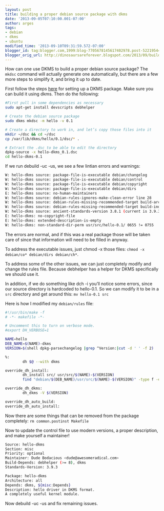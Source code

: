 ```yaml
---
layout: post
title: building a proper debian source package with dkms
date: '2013-09-05T07:10:00.001-07:00'
author: arges
tags:
- debian
- dkms
- ubuntu
modified_time: '2013-09-10T09:31:59.572-07:00'
blogger_id: tag:blogger.com,1999:blog-7705678145617402978.post-5221954440630906155
blogger_orig_url: http://dinosaursareforever.blogspot.com/2013/09/building-proper-debian-source-package.html
---
```


How can one use DKMS to build a proper debian source package? The ```mkdsc```
command will actually generate one automatically, but there are a few more
steps to simplify it, and bring it up to date.

First follow the steps [here][1] for setting up a DKMS package. Make sure you
can build it using dkms. Then do the following:

```bash
#First pull in some dependencies as necessary
sudo apt-get install devscripts debhelper

# Create the debian source package
sudo dkms mkdsc -m hello -v 0.1

# Create a directory to work in, and let’s copy those files into it
mkdir ~/dsc && cd ~/dsc
cp /var/lib/dkms/hello/0.1/dsc/* .

# Extract the .dsc to be able to edit the directory
dpkg-source -x hello-dkms_0.1.dsc 
cd hello-dkms-0.1
```

If we run debuild -uc -us, we see a few lintian errors and warnings:

```bash
W: hello-dkms source: package-file-is-executable debian/changelog
W: hello-dkms source: package-file-is-executable debian/control
W: hello-dkms source: package-file-is-executable debian/copyright
W: hello-dkms source: package-file-is-executable debian/dirs
E: hello-dkms source: no-human-maintainers
W: hello-dkms source: debian-rules-ignores-make-clean-error line 28
W: hello-dkms source: debian-rules-missing-recommended-target build-arch
W: hello-dkms source: debian-rules-missing-recommended-target build-indep
W: hello-dkms source: ancient-standards-version 3.8.1 (current is 3.9.3)
E: hello-dkms: no-copyright-file
E: hello-dkms: extended-description-is-empty
W: hello-dkms: non-standard-dir-perm usr/src/hello-0.1/ 0655 != 0755
```

The errors are normal, and if this was a real package those will be taken care
of since that information will need to be filled in anyway.

To address the executable issues, just chmod -x those files:
```chmod -x debian/co* debian/dirs debian/ch*```.

To address some of the other issues, we can just completely modify and change
the rules file. Because debhelper has a helper for DKMS specifically we should
use it.

In addition, if we do something like dch -i you’ll notice some errors, since
our source directory is hardcoded to hello-0.1. So we can modify it to be in a
```src``` directory and get around this:
```mv hello-0.1 src```

Here is how I modified my ```debian/rules``` file:

```bash
#!/usr/bin/make -f
# -*- makefile -*-

# Uncomment this to turn on verbose mode.
#export DH_VERBOSE=1

NAME=hello
DEB_NAME=$(NAME)-dkms
VERSION=$(shell dpkg-parsechangelog |grep ^Version:|cut -d ' ' -f 2)

%:
        dh $@ --with dkms

override_dh_install:
        dh_install src/ usr/src/$(NAME)-$(VERSION)
        find "debian/$(DEB_NAME)/usr/src/$(NAME)-$(VERSION)" -type f -exec chmod 644 {} \;

override_dh_dkms:
        dh_dkms -V $(VERSION)

override_dh_auto_build:
override_dh_auto_install:
```

Now there are some things that can be removed from the package completely:
```rm common.postinst Makefile```

Now to update the control file to use modern versions, a proper description,
and make yourself a maintainer!

```bash
Source: hello-dkms
Section: misc
Priority: optional
Maintainer: Dude Bodacious <dude@awesomeradical.com>
Build-Depends: debhelper (>= 8), dkms
Standards-Version: 3.9.3

Package: hello-dkms
Architecture: all
Depends: dkms, ${misc:Depends}
Description: hello driver in DKMS format.
A completely useful kernel module.
```

Now debuild -uc -us and fix remaining issues.

[1]: https://wiki.ubuntu.com/Kernel/Dev/DKMSPackaging
[2]: https://help.ubuntu.com/community/Kernel/DkmsDriverPackage
[3]: http://basilevsthecat.blogspot.com/2011/11/how-to-build-dkms-debian-package.html


